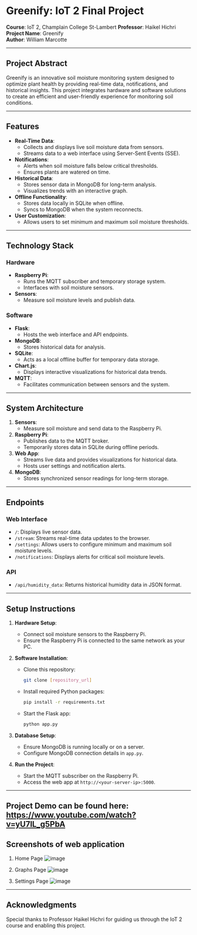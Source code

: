 # Greenify: IoT 2 Final Project

**Course**: IoT 2, Champlain College St-Lambert
**Professor**: Haikel Hichri  
**Project Name**: Greenify  
**Author**: William Marcotte 

---

## **Project Abstract**
Greenify is an innovative soil moisture monitoring system designed to optimize plant health by providing real-time data, notifications, and historical insights. This project integrates hardware and software solutions to create an efficient and user-friendly experience for monitoring soil conditions.

---

## **Features**
- **Real-Time Data**:
  - Collects and displays live soil moisture data from sensors.
  - Streams data to a web interface using Server-Sent Events (SSE).
- **Notifications**:
  - Alerts when soil moisture falls below critical thresholds.
  - Ensures plants are watered on time.
- **Historical Data**:
  - Stores sensor data in MongoDB for long-term analysis.
  - Visualizes trends with an interactive graph.
- **Offline Functionality**:
  - Stores data locally in SQLite when offline.
  - Syncs to MongoDB when the system reconnects.
- **User Customization**:
  - Allows users to set minimum and maximum soil moisture thresholds.

---

## **Technology Stack**
### **Hardware**
- **Raspberry Pi**:
  - Runs the MQTT subscriber and temporary storage system.
  - Interfaces with soil moisture sensors.
- **Sensors**:
  - Measure soil moisture levels and publish data.

### **Software**
- **Flask**:
  - Hosts the web interface and API endpoints.
- **MongoDB**:
  - Stores historical data for analysis.
- **SQLite**:
  - Acts as a local offline buffer for temporary data storage.
- **Chart.js**:
  - Displays interactive visualizations for historical data trends.
- **MQTT**:
  - Facilitates communication between sensors and the system.

---

## **System Architecture**
1. **Sensors**:
   - Measure soil moisture and send data to the Raspberry Pi.
2. **Raspberry Pi**:
   - Publishes data to the MQTT broker.
   - Temporarily stores data in SQLite during offline periods.
3. **Web App**:
   - Streams live data and provides visualizations for historical data.
   - Hosts user settings and notification alerts.
4. **MongoDB**:
   - Stores synchronized sensor readings for long-term storage.

---

## **Endpoints**
### **Web Interface**
- `/`: Displays live sensor data.
- `/stream`: Streams real-time data updates to the browser.
- `/settings`: Allows users to configure minimum and maximum soil moisture levels.
- `/notifications`: Displays alerts for critical soil moisture levels.

### **API**
- `/api/humidity_data`: Returns historical humidity data in JSON format.

---

## **Setup Instructions**
1. **Hardware Setup**:
   - Connect soil moisture sensors to the Raspberry Pi.
   - Ensure the Raspberry Pi is connected to the same network as your PC.

2. **Software Installation**:
   - Clone this repository:
     ```bash
     git clone [repository_url]
     ```
   - Install required Python packages:
     ```bash
     pip install -r requirements.txt
     ```
   - Start the Flask app:
     ```bash
     python app.py
     ```

3. **Database Setup**:
   - Ensure MongoDB is running locally or on a server.
   - Configure MongoDB connection details in `app.py`.

4. **Run the Project**:
   - Start the MQTT subscriber on the Raspberry Pi.
   - Access the web app at `http://<your-server-ip>:5000`.
---
Project Demo can be found here:
https://www.youtube.com/watch?v=yU7lL_g5PbA
---
## **Screenshots of web application**
1. Home Page
   ![image](https://github.com/user-attachments/assets/8546d9c1-688e-48c0-8dc0-8b29779f494c)

2. Graphs Page
   ![image](https://github.com/user-attachments/assets/a549cf9a-f0c5-4356-9508-b8bc1faadf5d)

3. Settings Page
   ![image](https://github.com/user-attachments/assets/919214e1-c019-4d21-959c-02eb0706d64e)

---

## **Acknowledgments**
Special thanks to Professor Haikel Hichri for guiding us through the IoT 2 course and enabling this project.
